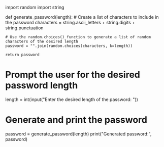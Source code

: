 import random
import string

def generate_password(length):
    # Create a list of characters to include in the password
    characters = string.ascii_letters + string.digits + string.punctuation

    # Use the random.choices() function to generate a list of random characters of the desired length
    password = "".join(random.choices(characters, k=length))

    return password

# Prompt the user for the desired password length
length = int(input("Enter the desired length of the password: "))

# Generate and print the password
password = generate_password(length)
print("Generated password:", password)
